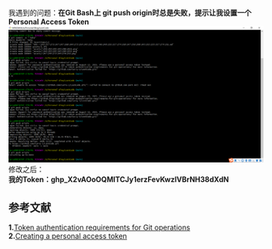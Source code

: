 我遇到的问题：**在Git Bash上 git push origin时总是失败，提示让我设置一个Personal Access Token**  
![问题](./assets/1.png)    
修改之后：   
**我的Token：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**

## 参考文献
**1.**[Token authentication requirements for Git operations](https://github.blog/2020-12-15-token-authentication-requirements-for-git-operations/)  
**2.**[Creating a personal access token](https://docs.github.com/en/github/authenticating-to-github/keeping-your-account-and-data-secure/creating-a-personal-access-token)